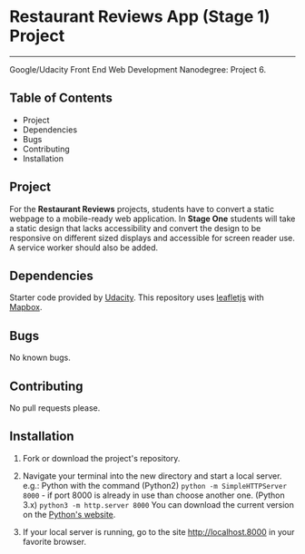 # Restaurant Reviews App (Stage 1) Project
---

Google/Udacity Front End Web Development Nanodegree: Project 6.

## Table of Contents

* Project
* Dependencies
* Bugs
* Contributing
* Installation

## Project

For the **Restaurant Reviews** projects, students have to convert a static webpage to a mobile-ready web application.
In **Stage One** students will take a static design that lacks accessibility and convert the design to be responsive on different sized displays and accessible for screen reader use. A service worker should also be added.

## Dependencies
Starter code provided by [Udacity](https://github.com/udacity/mws-restaurant-stage-1).
This repository uses [leafletjs](https://leafletjs.com/) with [Mapbox](https://www.mapbox.com/). 

## Bugs

No known bugs.

## Contributing

No pull requests please.

## Installation

1. Fork or download the project's repository.

2. Navigate your terminal into the new directory and start a local server.
   e.g.:  Python with the command (Python2) `python -m SimpleHTTPServer 8000` - if port 8000 is already in use than choose another one.                                   (Python 3.x) `python3 -m http.server 8000`
  You can download the current version on the [Python's website](https://www.python.org/downloads/).

3. If your local server is running, go to the site http://localhost.8000 in your favorite browser.

 



